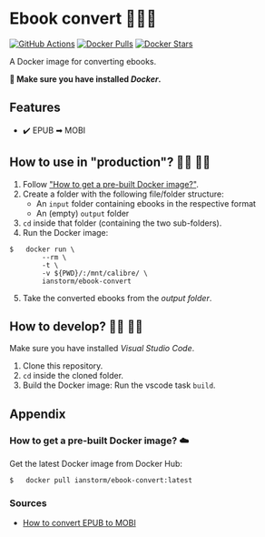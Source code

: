 # Ebook convert 📕🔄📗

[![GitHub Actions](https://img.shields.io/endpoint.svg?url=https%3A%2F%2Factions-badge.atrox.dev%2FIanStorm%2Febook-convert%2Fbadge%3Fref%3Dmain&style=flat&label=build&logo=none)](https://actions-badge.atrox.dev/IanStorm/ebook-convert/goto?ref=main)
[![Docker Pulls](https://img.shields.io/docker/pulls/ianstorm/ebook-convert)](https://hub.docker.com/r/ianstorm/ebook-convert)
[![Docker Stars](https://img.shields.io/docker/stars/ianstorm/ebook-convert)](https://hub.docker.com/r/ianstorm/ebook-convert)

A Docker image for converting ebooks.

**🐳 Make sure you have installed *Docker*.**


## Features

* ✔️ EPUB ➡ MOBI


## How to use in "production"? 👨‍💼 👩‍💼

1. Follow ["How to get a pre-built Docker image?"](#-how-to-get-a-pre-built-docker-image-☁️).
2. Create a folder with the following file/folder structure:
	* An `input` folder containing ebooks in the respective format
	* An (empty) `output` folder
2. `cd` inside that folder (containing the two sub-folders).
2. Run the Docker image:
```
$	docker run \
		--rm \
		-t \
		-v ${PWD}/:/mnt/calibre/ \
		ianstorm/ebook-convert
```
5. Take the converted ebooks from the *output folder*.


## How to develop? 👨‍💻 👩‍💻

Make sure you have installed *Visual Studio Code*.

1. Clone this repository.
2. `cd` inside the cloned folder.
2. Build the Docker image: Run the vscode task `build`.


## Appendix


### How to get a pre-built Docker image? ☁️

Get the latest Docker image from Docker Hub:
```
$	docker pull ianstorm/ebook-convert:latest
```


### Sources

* [How to convert EPUB to MOBI](https://askubuntu.com/a/396400)
